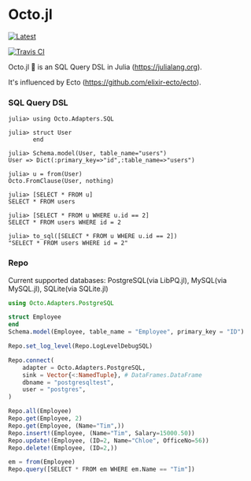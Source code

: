 # Octo.jl

[![Latest](https://img.shields.io/badge/docs-latest-blue.svg)](https://wookay.github.io/docs/Octo.jl/)

[![Travis CI](https://api.travis-ci.org/wookay/Octo.jl.svg?branch=master)](https://travis-ci.org/wookay/Octo.jl)


Octo.jl 🐙 is an SQL Query DSL in Julia (https://julialang.org).

It's influenced by Ecto (https://github.com/elixir-ecto/ecto).


### SQL Query DSL

```julia-repl
julia> using Octo.Adapters.SQL

julia> struct User
       end

julia> Schema.model(User, table_name="users")
User => Dict(:primary_key=>"id",:table_name=>"users")

julia> u = from(User)
Octo.FromClause(User, nothing)

julia> [SELECT * FROM u]
SELECT * FROM users

julia> [SELECT * FROM u WHERE u.id == 2]
SELECT * FROM users WHERE id = 2

julia> to_sql([SELECT * FROM u WHERE u.id == 2])
"SELECT * FROM users WHERE id = 2"
````


### Repo

Current supported databases: PostgreSQL(via LibPQ.jl), MySQL(via MySQL.jl), SQLite(via SQLite.jl)

```julia
using Octo.Adapters.PostgreSQL

struct Employee
end
Schema.model(Employee, table_name = "Employee", primary_key = "ID")

Repo.set_log_level(Repo.LogLevelDebugSQL)

Repo.connect(
    adapter = Octo.Adapters.PostgreSQL,
    sink = Vector{<:NamedTuple}, # DataFrames.DataFrame
    dbname = "postgresqltest",
    user = "postgres",
)

Repo.all(Employee)
Repo.get(Employee, 2)
Repo.get(Employee, (Name="Tim",))
Repo.insert!(Employee, (Name="Tim", Salary=15000.50))
Repo.update!(Employee, (ID=2, Name="Chloe", OfficeNo=56))
Repo.delete!(Employee, (ID=2,))

em = from(Employee)
Repo.query([SELECT * FROM em WHERE em.Name == "Tim"])
```

